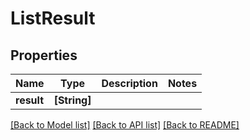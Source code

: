 # ListResult

## Properties
Name | Type | Description | Notes
------------ | ------------- | ------------- | -------------
**result** | **[String]** |  | 

[[Back to Model list]](../README.md#documentation-for-models) [[Back to API list]](../README.md#documentation-for-api-endpoints) [[Back to README]](../README.md)


